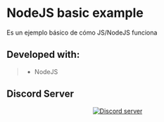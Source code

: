 # NodeJS basic example
Es un ejemplo básico de cómo JS/NodeJS funciona

## Developed with:
> - NodeJS

## Discord Server
<p align="center">
  <a href="https://discord.gg/k65cZDz"><img src="https://discordapp.com/api/guilds/446335359664783370/widget.png?style=banner2" alt="Discord server"></a>
</p>